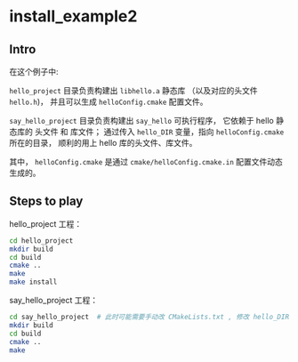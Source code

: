# install_example2

## Intro

在这个例子中:

`hello_project` 目录负责构建出 `libhello.a` 静态库 （以及对应的头文件 `hello.h`)， 并且可以生成 `helloConfig.cmake` 配置文件。

`say_hello_project` 目录负责构建出 `say_hello` 可执行程序， 它依赖于 hello 静态库的 头文件 和 库文件； 通过传入 `hello_DIR` 变量，指向 `helloConfig.cmake` 所在的目录， 顺利的用上 hello 库的头文件、库文件。

其中， `helloConfig.cmake` 是通过 `cmake/helloConfig.cmake.in` 配置文件动态生成的。

## Steps to play
hello_project 工程：
```bash
cd hello_project
mkdir build
cd build
cmake ..
make
make install
```

say_hello_project 工程：
```bash
cd say_hello_project  # 此时可能需要手动改 CMakeLists.txt , 修改 hello_DIR 为你的机器上的路径； 或在调用 cmake 阶段手动传入：cmake -Dhello_DIR=xxxx
mkdir build
cd build
cmake ..
make
```


